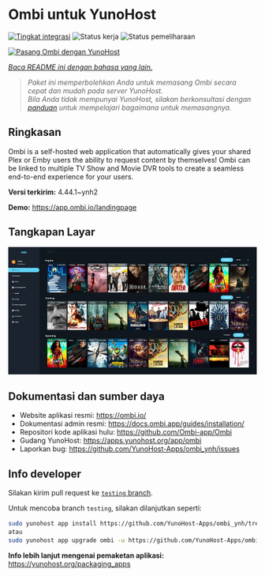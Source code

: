 <!--
N.B.: README ini dibuat secara otomatis oleh <https://github.com/YunoHost/apps/tree/master/tools/readme_generator>
Ini TIDAK boleh diedit dengan tangan.
-->

# Ombi untuk YunoHost

[![Tingkat integrasi](https://dash.yunohost.org/integration/ombi.svg)](https://ci-apps.yunohost.org/ci/apps/ombi/) ![Status kerja](https://ci-apps.yunohost.org/ci/badges/ombi.status.svg) ![Status pemeliharaan](https://ci-apps.yunohost.org/ci/badges/ombi.maintain.svg)

[![Pasang Ombi dengan YunoHost](https://install-app.yunohost.org/install-with-yunohost.svg)](https://install-app.yunohost.org/?app=ombi)

*[Baca README ini dengan bahasa yang lain.](./ALL_README.md)*

> *Paket ini memperbolehkan Anda untuk memasang Ombi secara cepat dan mudah pada server YunoHost.*  
> *Bila Anda tidak mempunyai YunoHost, silakan berkonsultasi dengan [panduan](https://yunohost.org/install) untuk mempelajari bagaimana untuk memasangnya.*

## Ringkasan

Ombi is a self-hosted web application that automatically gives your shared Plex or Emby users the ability to request content by themselves! Ombi can be linked to multiple TV Show and Movie DVR tools to create a seamless end-to-end experience for your users.


**Versi terkirim:** 4.44.1~ynh2

**Demo:** <https://app.ombi.io/landingpage>

## Tangkapan Layar

![Tangkapan Layar pada Ombi](./doc/screenshots/screenshot.jpg)

## Dokumentasi dan sumber daya

- Website aplikasi resmi: <https://ombi.io/>
- Dokumentasi admin resmi: <https://docs.ombi.app/guides/installation/>
- Repositori kode aplikasi hulu: <https://github.com/Ombi-app/Ombi>
- Gudang YunoHost: <https://apps.yunohost.org/app/ombi>
- Laporkan bug: <https://github.com/YunoHost-Apps/ombi_ynh/issues>

## Info developer

Silakan kirim pull request ke [`testing` branch](https://github.com/YunoHost-Apps/ombi_ynh/tree/testing).

Untuk mencoba branch `testing`, silakan dilanjutkan seperti:

```bash
sudo yunohost app install https://github.com/YunoHost-Apps/ombi_ynh/tree/testing --debug
atau
sudo yunohost app upgrade ombi -u https://github.com/YunoHost-Apps/ombi_ynh/tree/testing --debug
```

**Info lebih lanjut mengenai pemaketan aplikasi:** <https://yunohost.org/packaging_apps>
